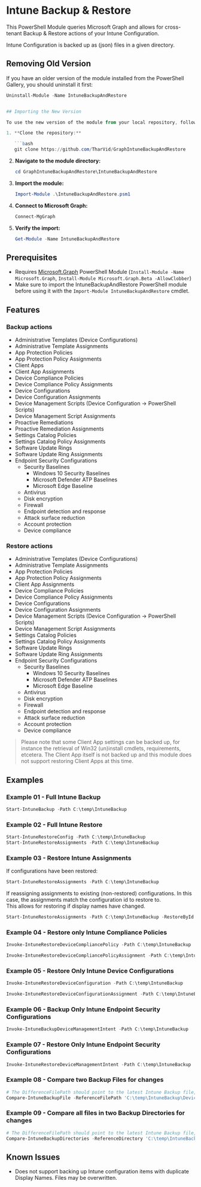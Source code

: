 

# Intune Backup & Restore

This PowerShell Module queries Microsoft Graph and allows for cross-tenant Backup & Restore actions of your Intune Configuration.

Intune Configuration is backed up as (json) files in a given directory.

## Removing Old Version

If you have an older version of the module installed from the PowerShell Gallery, you should uninstall it first:

```powershell
Uninstall-Module -Name IntuneBackupAndRestore


## Importing the New Version

To use the new version of the module from your local repository, follow these steps:

1. **Clone the repository:**

   ```bash
   git clone https://github.com/TharVid/GraphIntuneBackupAndRestore
   ```

2. **Navigate to the module directory:**

   ```powershell
   cd GraphIntuneBackupAndRestore\IntuneBackupAndRestore
   ```

3. **Import the module:**

   ```powershell
   Import-Module .\IntuneBackupAndRestore.psm1
   ```

4. **Connect to Microsoft Graph:**

   ```powershell
   Connect-MgGraph
   ```

5. **Verify the import:**

   ```powershell
   Get-Module -Name IntuneBackupAndRestore
   ```

## Prerequisites

- Requires [Microsoft.Graph](https://github.com/microsoftgraph/msgraph-sdk-powershell) PowerShell Module (`Install-Module -Name Microsoft.Graph`, `Install-Module Microsoft.Graph.Beta -AllowClobber`)
- Make sure to import the IntuneBackupAndRestore PowerShell module before using it with the `Import-Module IntuneBackupAndRestore` cmdlet.

## Features

### Backup actions

- Administrative Templates (Device Configurations)
- Administrative Template Assignments
- App Protection Policies
- App Protection Policy Assignments
- Client Apps
- Client App Assignments
- Device Compliance Policies
- Device Compliance Policy Assignments
- Device Configurations
- Device Configuration Assignments
- Device Management Scripts (Device Configuration -> PowerShell Scripts)
- Device Management Script Assignments
- Proactive Remediations
- Proactive Remediation Assignments
- Settings Catalog Policies
- Settings Catalog Policy Assignments
- Software Update Rings
- Software Update Ring Assignments
- Endpoint Security Configurations
  - Security Baselines
    - Windows 10 Security Baselines
    - Microsoft Defender ATP Baselines
    - Microsoft Edge Baseline
  - Antivirus
  - Disk encryption
  - Firewall
  - Endpoint detection and response
  - Attack surface reduction
  - Account protection
  - Device compliance

### Restore actions

- Administrative Templates (Device Configurations)
- Administrative Template Assignments
- App Protection Policies
- App Protection Policy Assignments
- Client App Assignments
- Device Compliance Policies
- Device Compliance Policy Assignments
- Device Configurations
- Device Configuration Assignments
- Device Management Scripts (Device Configuration -> PowerShell Scripts)
- Device Management Script Assignments
- Settings Catalog Policies
- Settings Catalog Policy Assignments
- Software Update Rings
- Software Update Ring Assignments
- Endpoint Security Configurations
  - Security Baselines
    - Windows 10 Security Baselines
    - Microsoft Defender ATP Baselines
    - Microsoft Edge Baseline
  - Antivirus
  - Disk encryption
  - Firewall
  - Endpoint detection and response
  - Attack surface reduction
  - Account protection
  - Device compliance

> Please note that some Client App settings can be backed up, for instance the retrieval of Win32 (un)install cmdlets, requirements, etcetera. The Client App itself is not backed up and this module does not support restoring Client Apps at this time.

## Examples

### Example 01 - Full Intune Backup

```powershell
Start-IntuneBackup -Path C:\temp\IntuneBackup
```

### Example 02 - Full Intune Restore

```powershell
Start-IntuneRestoreConfig -Path C:\temp\IntuneBackup
Start-IntuneRestoreAssignments -Path C:\temp\IntuneBackup
```

### Example 03 - Restore Intune Assignments

If configurations have been restored:

```powershell
Start-IntuneRestoreAssignments -Path C:\temp\IntuneBackup
```

If reassigning assignments to existing (non-restored) configurations. In this case, the assignments match the configuration id to restore to.  
This allows for restoring if display names have changed.

```powershell
Start-IntuneRestoreAssignments -Path C:\temp\IntuneBackup -RestoreById $true
```

### Example 04 - Restore only Intune Compliance Policies

```powershell
Invoke-IntuneRestoreDeviceCompliancePolicy -Path C:\temp\IntuneBackup
```

```powershell
Invoke-IntuneRestoreDeviceCompliancePolicyAssignment -Path C:\temp\IntuneBackup
```

### Example 05 - Restore Only Intune Device Configurations

```powershell
Invoke-IntuneRestoreDeviceConfiguration -Path C:\temp\IntuneBackup
```

```powershell
Invoke-IntuneRestoreDeviceConfigurationAssignment -Path C:\temp\IntuneBackup
```

### Example 06 - Backup Only Intune Endpoint Security Configurations

```powershell
Invoke-IntuneBackupDeviceManagementIntent -Path C:\temp\IntuneBackup
```

### Example 07 - Restore Only Intune Endpoint Security Configurations

```powershell
Invoke-IntuneRestoreDeviceManagementIntent -Path C:\temp\IntuneBackup
```

### Example 08 - Compare two Backup Files for changes

```powershell
# The DifferenceFilePath should point to the latest Intune Backup file, as it might contain new properties.
Compare-IntuneBackupFile -ReferenceFilePath 'C:\temp\IntuneBackup\Device Configurations\Windows - Endpoint Protection.json' -DifferenceFilePath 'C:\temp\IntuneBackupLatest\Device Configurations\Windows - Endpoint Protection.json'
```

### Example 09 - Compare all files in two Backup Directories for changes

```powershell
# The DifferenceFilePath should point to the latest Intune Backup file, as it might contain new properties.
Compare-IntuneBackupDirectories -ReferenceDirectory 'C:\temp\IntuneBackup' -DifferenceDirectory 'C:\temp\IntuneBackup2'
```

## Known Issues

- Does not support backing up Intune configuration items with duplicate Display Names. Files may be overwritten.
```

